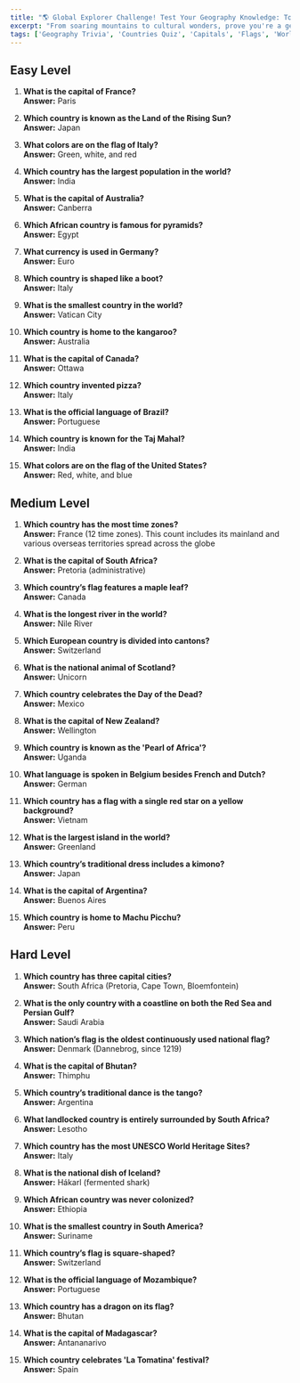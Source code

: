 ```yaml
---
title: "🌎 Global Explorer Challenge! Test Your Geography Knowledge: Top 50 Trivia!"
excerpt: "From soaring mountains to cultural wonders, prove you're a geography guru with this world-tour quiz!"
tags: ['Geography Trivia', 'Countries Quiz', 'Capitals', 'Flags', 'World Cultures', 'Maps', 'Travel']
---
```


## Easy Level

1. **What is the capital of France?**  
   **Answer:** Paris

2. **Which country is known as the Land of the Rising Sun?**  
   **Answer:** Japan

3. **What colors are on the flag of Italy?**  
   **Answer:** Green, white, and red

4. **Which country has the largest population in the world?**  
   **Answer:** India

5. **What is the capital of Australia?**  
   **Answer:** Canberra

6. **Which African country is famous for pyramids?**  
   **Answer:** Egypt

7. **What currency is used in Germany?**  
   **Answer:** Euro

8. **Which country is shaped like a boot?**  
   **Answer:** Italy

9. **What is the smallest country in the world?**  
   **Answer:** Vatican City

10. **Which country is home to the kangaroo?**  
   **Answer:** Australia

11. **What is the capital of Canada?**  
   **Answer:** Ottawa

12. **Which country invented pizza?**  
   **Answer:** Italy

13. **What is the official language of Brazil?**  
   **Answer:** Portuguese

14. **Which country is known for the Taj Mahal?**  
   **Answer:** India

15. **What colors are on the flag of the United States?**  
   **Answer:** Red, white, and blue

## Medium Level

1. **Which country has the most time zones?**  
   **Answer:** France (12 time zones). This count includes its mainland and various overseas territories spread across the globe

2. **What is the capital of South Africa?**  
   **Answer:** Pretoria (administrative)

3. **Which country’s flag features a maple leaf?**  
   **Answer:** Canada

4. **What is the longest river in the world?**  
   **Answer:** Nile River

5. **Which European country is divided into cantons?**  
   **Answer:** Switzerland

6. **What is the national animal of Scotland?**  
   **Answer:** Unicorn

7. **Which country celebrates the Day of the Dead?**  
   **Answer:** Mexico

8. **What is the capital of New Zealand?**  
   **Answer:** Wellington

9. **Which country is known as the 'Pearl of Africa'?**  
   **Answer:** Uganda

10. **What language is spoken in Belgium besides French and Dutch?**  
   **Answer:** German

11. **Which country has a flag with a single red star on a yellow background?**  
   **Answer:** Vietnam

12. **What is the largest island in the world?**  
   **Answer:** Greenland

13. **Which country’s traditional dress includes a kimono?**  
   **Answer:** Japan

14. **What is the capital of Argentina?**  
   **Answer:** Buenos Aires

15. **Which country is home to Machu Picchu?**  
   **Answer:** Peru

## Hard Level

1. **Which country has three capital cities?**  
   **Answer:** South Africa (Pretoria, Cape Town, Bloemfontein)

2. **What is the only country with a coastline on both the Red Sea and Persian Gulf?**  
   **Answer:** Saudi Arabia

3. **Which nation’s flag is the oldest continuously used national flag?**  
   **Answer:** Denmark (Dannebrog, since 1219)

4. **What is the capital of Bhutan?**  
   **Answer:** Thimphu

5. **Which country’s traditional dance is the tango?**  
   **Answer:** Argentina

6. **What landlocked country is entirely surrounded by South Africa?**  
   **Answer:** Lesotho

7. **Which country has the most UNESCO World Heritage Sites?**  
   **Answer:** Italy

8. **What is the national dish of Iceland?**  
   **Answer:** Hákarl (fermented shark)

9. **Which African country was never colonized?**  
   **Answer:** Ethiopia

10. **What is the smallest country in South America?**  
   **Answer:** Suriname

11. **Which country’s flag is square-shaped?**  
   **Answer:** Switzerland

12. **What is the official language of Mozambique?**  
   **Answer:** Portuguese

13. **Which country has a dragon on its flag?**  
   **Answer:** Bhutan

14. **What is the capital of Madagascar?**  
   **Answer:** Antananarivo

15. **Which country celebrates 'La Tomatina' festival?**  
   **Answer:** Spain

